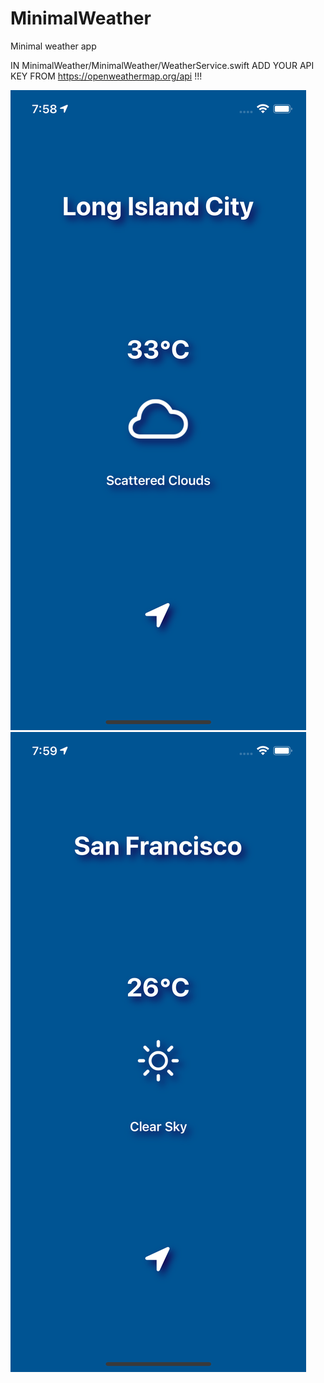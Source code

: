 # MinimalWeather
Minimal weather app 

IN MinimalWeather/MinimalWeather/WeatherService.swift
ADD YOUR API KEY FROM https://openweathermap.org/api !!!

![](11.png)
![](12.png)
